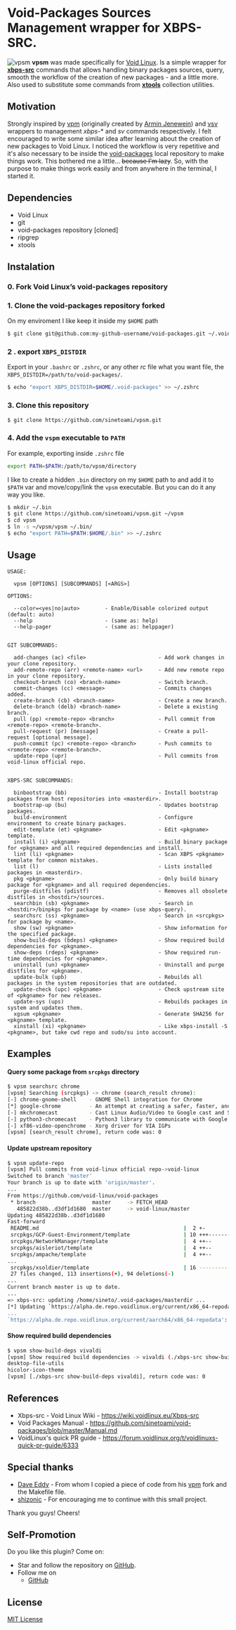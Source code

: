 # Void-Packages Sources Management wrapper for XBPS-SRC.
![vpsm](https://github.com/sinetoami/vpsm/raw/master/doc/print.png)
**vpsm** was made specifically for [Void Linux][0]. Is a simple wrapper for [**xbps-src**][1] commands that allows handling binary packages sources, query, smooth the workflow of the creation of new packages - and a little more. Also used to substitute some commands from [**xtools**][2] collection utilities.

## Motivation
Strongly inspired by [vpm][3] (originally created by [Armin Jenewein][4]) and [vsv][5] wrappers to management *xbps-** and *sv* commands respectively. I felt encouraged to write some similar idea after learning about the creation of new packages to Void Linux. I noticed the workflow is very repetitive and it's also necessary to be inside the [void-packages][6] local repository to make things work. This bothered me a little... ~~because I'm lazy~~. So, with the purpose to make things work easily and from anywhere in the terminal, I started it.

## Dependencies
* Void Linux
* git
* void-packages repository [cloned]
* ripgrep
* xtools

## Instalation
### 0.  Fork Void Linux’s void-packages repository
### 1. Clone the void-packages repository forked
On my enviroment I like keep it inside my `$HOME` path
```bash
$ git clone git@github.com:my-github-username/void-packages.git ~/.void-packages
```

### 2 . export `XBPS_DISTDIR`
Export in your `.bashrc` or `.zshrc`, or any other _rc_ file what you want file, the `XBPS_DISTDIR=/path/to/void-packages/`.
```bash
$ echo "export XBPS_DISTDIR=$HOME/.void-packages" >> ~/.zshrc
```

### 3. Clone this repository
```bash
$ git clone https://github.com/sinetoami/vpsm.git
```
### 4. Add the `vspm` executable to `PATH`
For example, exporting inside `.zshrc` file
```bash
export PATH=$PATH:/path/to/vpsm/directory
```
I like to create a hidden  `.bin` directory on my `$HOME` path to and add it to `$PATH` var and move/copy/link the `vpsm` executable. But you can do it any way you like.
```bash
$ mkdir ~/.bin
$ git clone https://github.com/sinetoami/vpsm.git ~/vpsm
$ cd vpsm
$ ln -s ~/vpsm/vpsm ~/.bin/
$ echo "export PATH=$PATH:$HOME/.bin" >> ~/.zshrc
```

## Usage
```
USAGE:

  vpsm [OPTIONS] [SUBCOMMANDS] [<ARGS>]

OPTIONS:

  --color=<yes|no|auto>        - Enable/Disable colorized output (default: auto)
  --help                       - (same as: help)
  --help-pager                 - (same as: helppager)


GIT SUBCOMMANDS:

  add-changes (ac) <file>                       - Add work changes in your clone repository.
  add-remote-repo (arr) <remote-name> <url>     - Add new remote repo in your clone repository.
  checkout-branch (co) <branch-name>            - Switch branch.
  commit-changes (cc) <message>                 - Commits changes added.
  create-branch (cb) <branch-name>              - Create a new branch.
  delete-branch (delb) <branch-name>            - Delete a existing branch.
  pull (pp) <remote-repo> <branch>              - Pull commit from <remote-repo> <remote-branch>.
  pull-request (pr) [message]                   - Create a pull-request [optional message].
  push-commit (pc) <remote-repo> <branch>       - Push commits to <romote-repo> <remote-branch>.
  update-repo (upr)                             - Pull commits from void-linux official repo.


XBPS-SRC SUBCOMMANDS:

  binbootstrap (bb)                             - Install bootstrap packages from host repositories into <masterdir>.
  bootstrap-up (bu)                             - Updates bootstrap packages.
  build-environment                             - Configure environment to create binary packages.
  edit-template (et) <pkgname>                  - Edit <pkgname> template.
  install (i) <pkgname>                         - Build binary package for <pkgname> and all required dependencies and install.
  lint (li) <pkgname>                           - Scan XBPS <pkgname> template for common mistakes.
  list (l)                                      - Lists installed packages in <masterdir>.
  pkg <pkgname>                                 - Only build binary package for <pkgname> and all required dependencies.
  purge-distfiles (pdistf)                      - Removes all obsolete distfiles in <hostdir>/sources.
  searchbin (sb) <pkgname>                      - Search in <hostdir>/binpkgs for package by <name> (use xbps-query).
  searchsrc (ss) <pkgname>                      - Search in <srcpkgs> for package by <name>.
  show (sw) <pkgname>                           - Show information for the specified package.
  show-build-deps (bdeps) <pkgname>             - Show required build dependencies for <pkgname>.
  show-deps (rdeps) <pkgname>                   - Show required run-time dependencies for <pkgname>.
  uninstall (un) <pkgname>                      - Uninstall and purge distfiles for <pkgname>.
  update-bulk (upb)                             - Rebuilds all packages in the system repositories that are outdated.
  update-check (upc) <pkgname>                  - Check upstream site of <pkgname> for new releases.
  update-sys (ups)                              - Rebuilds packages in system and updates them.
  xgsum <pkgname>                               - Generate SHA256 for <pkgname> template.
  xinstall (xi) <pkgname>                       - Like xbps-install -S <pkgname>, but take cwd repo and sudo/su into account.
```

## Examples
#### Query some package from `srcpkgs` directory
```bash
$ vpsm searchsrc chrome
[vpsm] Searching (srcpkgs) -> chrome (search_result chrome):
[-] chrome-gnome-shell    - GNOME Shell integration for Chrome
[*] google-chrome         - An attempt at creating a safer, faster, and more stable browser
[-] mkchromecast          - Cast Linux Audio/Video to Google cast and Sonos devices
[-] python3-chromecast    - Python3 library to communicate with Google Chromecast
[-] xf86-video-openchrome - Xorg driver for VIA IGPs
[vpsm] [search_result chrome], return code was: 0
```

#### Update upstream repository
```bash
$ vpsm update-repo
[vpsm] Pull commits from void-linux official repo->void-linux
Switched to branch 'master'
Your branch is up to date with 'origin/master'.
...
From https://github.com/void-linux/void-packages
 * branch                  master     -> FETCH_HEAD
   485822d38b..d3df1d1680  master     -> void-linux/master
Updating 485822d38b..d3df1d1680
Fast-forward
 README.md                                              |  2 +-
 srcpkgs/GCP-Guest-Environment/template                 | 10 +++-------
 srcpkgs/NetworkManager/template                        |  4 ++--
 srcpkgs/aisleriot/template                             |  4 ++--
 srcpkgs/ampache/template                               |  4 ++--
...
 srcpkgs/xsoldier/template                              | 16 ----------------
 27 files changed, 113 insertions(+), 94 deletions(-)
...
Current branch master is up to date.
...
=> xbps-src: updating /home/sineto/.void-packages/masterdir ...
[*] Updating `https://alpha.de.repo.voidlinux.org/current/x86_64-repodata' ...
...
`https://alpha.de.repo.voidlinux.org/current/aarch64/x86_64-repodata': Not Found
```

#### Show required build dependencies
```bash
$ vpsm show-build-deps vivaldi
[vpsm] Show required build dependencies -> vivaldi (./xbps-src show-build-deps vivaldi):
desktop-file-utils
hicolor-icon-theme
[vpsm] [./xbps-src show-build-deps vivaldi], return code was: 0
```

## References
* Xbps-src - Void Linux Wiki - https://wiki.voidlinux.eu/Xbps-src
* Void Packages Manual - https://github.com/sinetoami/void-packages/blob/master/Manual.md
* VoidLinux's quick PR guide - https://forum.voidlinux.org/t/voidlinuxs-quick-pr-guide/6333

## Special thanks
* [Dave Eddy](https://github.com/bahamas10) - From whom I copied a piece of code from his [vpm][3] 
fork and the Makefile file.
* [shizonic](https://github.com/shizonic) - For encouraging me to continue with this small project.

Thank you guys! Cheers!

## Self-Promotion
Do you like this plugin? Come on:
- Star and follow the repository on [GitHub](https://github.com/sinetoami/vpsm).
- Follow me on
  - [GitHub](https://github.com/sinetoami)

## License
[MIT License](https://raw.githubusercontent.com/sinetoami/vpsm/master/LICENSE)


[0]: https://voidlinux.org
[1]: https://github.com/void-linux/void-packages/blob/master/xbps-src
[2]: https://github.com/chneukirchen/xtools
[3]: https://github.com/bahamas10/vpm
[4]: https://github.com/netzverweigerer/vpm
[5]: https://github.com/bahamas10/vsv
[6]: https://github.com/void-linux/void-packages

